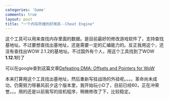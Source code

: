 ```yaml
--- 
categories: 'Game'
comments: true
layout: post
title: "一个内存所搜的好用具--Cheat Engine"
---
```


这个工具可以用来查找内存里面的数据。是目前最好的修改游戏软件了，支持查找基地址。不过要想查找出基地址，还是需要一定的汇编能力的。反正我用这个，还没有查找出WOW 2.1.2的基地址。不过国外有个人，用这个工具找到了WOW **1.12.1**的了

可以在google查到这篇文章[Defeating DMA: Offsets and Pointers for WoW](http://www.edgeofnowhere.cc/viewtopic.php?t=332444&start=0&postdays=0&postorder=asc&highlight=)

本来打算用这个工具找出基地址，然后重新写挂战场的外挂呢。。。。革命尚未成功，仍需努力呀暴风前夕这个版本里，我开始玩小D了，目前已经60，正在冲荣誉。。。用的还是以前我写的挂机程序，稍微修改了下，比较稳定。
